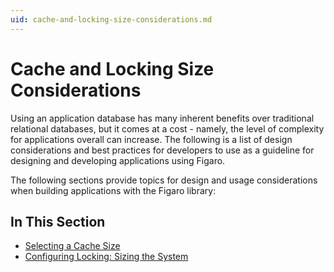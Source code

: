```yaml
---
uid: cache-and-locking-size-considerations.md
---
```


# Cache and Locking Size Considerations

Using an application database has many inherent benefits over traditional relational databases, but it comes at a cost - namely, the level of complexity for applications overall can increase. The following is a list of design considerations and best practices for developers to use as a guideline for designing and developing applications using Figaro.


The following sections provide topics for design and usage considerations when building applications with the Figaro library:


## In This Section
* [Selecting a Cache Size](xref:selecting-a-cache-size.md)
* [Configuring Locking: Sizing the System](xref:configuring-locking-sizing-the-system.md)
